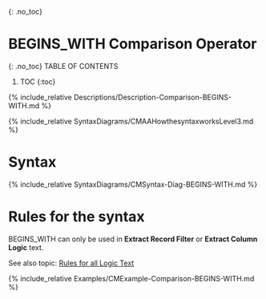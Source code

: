 {: .no_toc}
# BEGINS_WITH Comparison Operator 

{: .no_toc}
TABLE OF CONTENTS 
1. TOC
{:toc}  

{% include_relative Descriptions/Description-Comparison-BEGINS-WITH.md %}

{% include_relative SyntaxDiagrams/CMAAHowthesyntaxworksLevel3.md %}

# Syntax 

{% include_relative SyntaxDiagrams/CMSyntax-Diag-BEGINS-WITH.md %}

# Rules for the syntax

BEGINS\_WITH can only be used in **Extract Record Filter** or **Extract Column Logic** text.

See also topic: [Rules for all Logic Text](../../Workbench/RulesforallLogicText.md) 

{% include_relative Examples/CMExample-Comparison-BEGINS-WITH.md %} 

